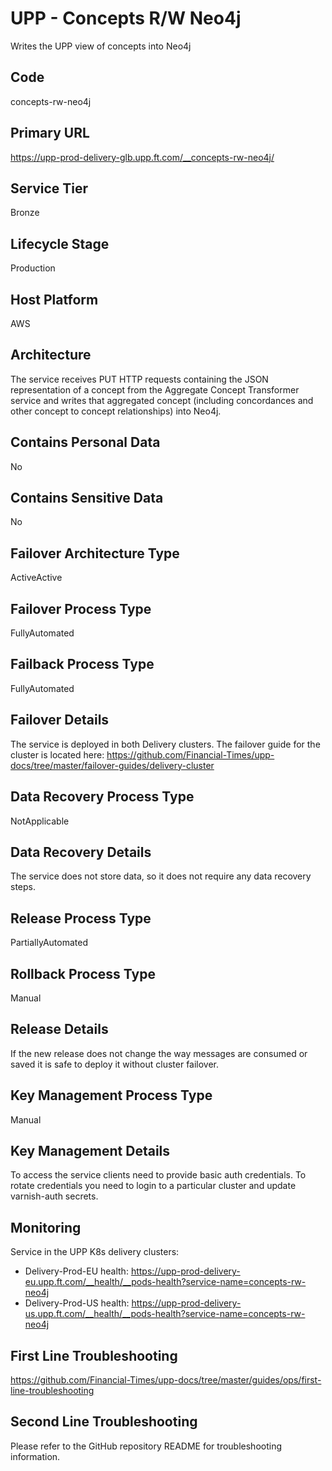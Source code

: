 <!--
    Written in the format prescribed by https://github.com/Financial-Times/runbook.md.
    Any future edits should abide by this format.
-->
# UPP - Concepts R/W Neo4j

Writes the UPP view of concepts into Neo4j

## Code

concepts-rw-neo4j

## Primary URL

https://upp-prod-delivery-glb.upp.ft.com/__concepts-rw-neo4j/

## Service Tier

Bronze

## Lifecycle Stage

Production

## Host Platform

AWS

## Architecture

The service receives PUT HTTP requests containing the JSON representation of a concept from the Aggregate Concept Transformer service and writes that aggregated concept (including concordances and other concept to concept relationships) into Neo4j.

## Contains Personal Data

No

## Contains Sensitive Data

No

<!-- Placeholder - remove HTML comment markers to activate
## Can Download Personal Data
Choose Yes or No

...or delete this placeholder if not applicable to this system
-->

<!-- Placeholder - remove HTML comment markers to activate
## Can Contact Individuals
Choose Yes or No

...or delete this placeholder if not applicable to this system
-->

## Failover Architecture Type

ActiveActive

## Failover Process Type

FullyAutomated

## Failback Process Type

FullyAutomated

## Failover Details

The service is deployed in both Delivery clusters. The failover guide for the cluster is located here:
<https://github.com/Financial-Times/upp-docs/tree/master/failover-guides/delivery-cluster>

## Data Recovery Process Type

NotApplicable

## Data Recovery Details

The service does not store data, so it does not require any data recovery steps.

## Release Process Type

PartiallyAutomated

## Rollback Process Type

Manual

## Release Details

If the new release does not change the way messages are consumed or saved it is safe to deploy it without cluster failover.

<!-- Placeholder - remove HTML comment markers to activate
## Heroku Pipeline Name
Enter descriptive text satisfying the following:
This is the name of the Heroku pipeline for this system. If you don't have a pipeline, this is the name of the app in Heroku. A pipeline is a group of Heroku apps that share the same codebase where each app in a pipeline represents the different stages in a continuous delivery workflow, i.e. staging, production.

...or delete this placeholder if not applicable to this system
-->

## Key Management Process Type

Manual

## Key Management Details

To access the service clients need to provide basic auth credentials.
To rotate credentials you need to login to a particular cluster and update varnish-auth secrets.

## Monitoring

Service in the UPP K8s delivery clusters:

*   Delivery-Prod-EU health: <https://upp-prod-delivery-eu.upp.ft.com/__health/__pods-health?service-name=concepts-rw-neo4j>
*   Delivery-Prod-US health: <https://upp-prod-delivery-us.upp.ft.com/__health/__pods-health?service-name=concepts-rw-neo4j>

## First Line Troubleshooting

<https://github.com/Financial-Times/upp-docs/tree/master/guides/ops/first-line-troubleshooting>

## Second Line Troubleshooting

Please refer to the GitHub repository README for troubleshooting information.